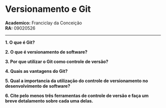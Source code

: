 # Versionamento e Git
 **Academico:** Franciclay da Conceição
 <br>
 **RA:** 09020526
 ***

 **1. O que é Git?**

 **2. O que é versionamento de software?**

 **3. Por que utilizar o Git como controle de versão?**

 **4. Quais as vantagens do Git?**

 **5. Qual a importancia da utilização do controle de versionamento no desenvolvimento de software?**

 **6. Cite pelo menos três ferramentas de controle de versão e faça um breve detalamento sobre cada uma delas.**
  


 
